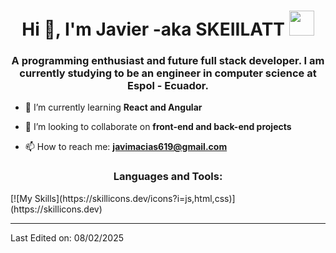 <h1 align="center">Hi 👋, I'm Javier -aka SKEIILATT <img height="40" src="https://emoji.gg/assets/emoji/7333-parrotdance.gif"></h1>
<h3 align="center">A programming enthusiast and future full stack developer. 
I am currently studying to be an engineer in computer science at Espol - Ecuador.</h3>

- 🌱 I’m currently learning **React and Angular**

- 🔭 I’m looking to collaborate on **front-end and back-end projects**

- 📫 How to reach me: **javimacias619@gmail.com**

<h3 align="center">Languages and Tools:</h3>
[![My Skills](https://skillicons.dev/icons?i=js,html,css)](https://skillicons.dev)


------

Last Edited on: 08/02/2025
